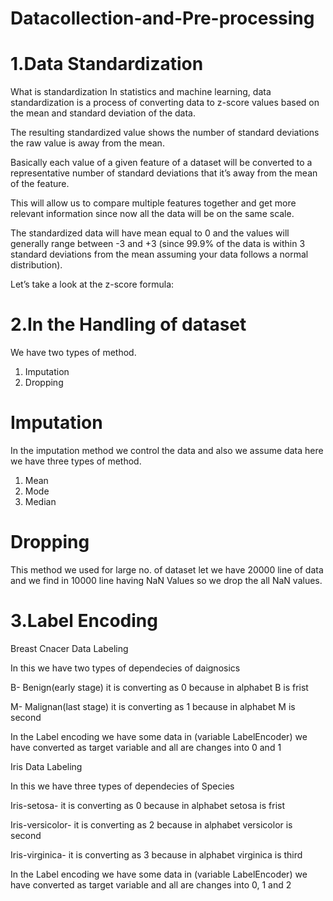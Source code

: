 # Datacollection-and-Pre-processing

# 1.Data Standardization
What is standardization
In statistics and machine learning, data standardization is a process of converting data to z-score values based on the mean and standard deviation of the data.

The resulting standardized value shows the number of standard deviations the raw value is away from the mean.

Basically each value of a given feature of a dataset will be converted to a representative number of standard deviations that it’s away from the mean of the feature.

This will allow us to compare multiple features together and get more relevant information since now all the data will be on the same scale.

The standardized data will have mean equal to 0 and the values will generally range between -3 and +3 (since 99.9% of the data is within 3 standard deviations from the mean assuming your data follows a normal distribution).

Let’s take a look at the z-score formula:







# 2.In the Handling of dataset
We have two types of method.
1. Imputation
2. Dropping

# Imputation
In the imputation method we control the data and also we assume data here we have three types of method.
1. Mean
2. Mode
3. Median 

# Dropping
This method we used for large no. of dataset let we have 20000 line of data and we find in 10000 line having NaN Values so we drop the all NaN values. 

# 3.Label Encoding
 
Breast Cnacer Data Labeling 

In this we have two types of dependecies of daignosics

B- Benign(early stage) it is converting as 0 because in alphabet B is frist

M- Malignan(last stage) it is converting as 1 because in alphabet M is second

In the Label encoding we have some data in (variable LabelEncoder) we have converted as target variable and all are changes into 0 and 1

Iris Data Labeling

In this we have three types of dependecies of Species

Iris-setosa- it is converting as 0 because in alphabet setosa is frist  

Iris-versicolor- it is converting as 2 because in alphabet versicolor is second

Iris-virginica- it is converting as 3 because in alphabet virginica is third

In the Label encoding we have some data in (variable LabelEncoder) we have converted as target variable and all are changes into 0, 1 and 2

